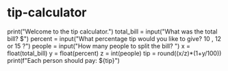 # tip-calculator
print("Welcome to the tip calculator.")
total_bill = input("What was the total bill? $")
percent = input("What percentage tip would you like to give? 10 , 12 or 15 ?")
people = input("How many people to split the bill? ")
x = float(total_bill)
y = float(percent)
z = int(people)
tip = round((x/z)*(1+y/100))
print(f"Each person should pay: ${tip}")
